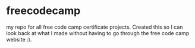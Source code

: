 # freecodecamp

my repo for all free code camp certificate projects. Created this so I can look back at what I made without having to go through the free code camp website :).
